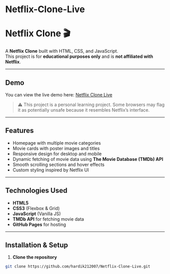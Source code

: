 # Netflix-Clone-Live
# Netflix Clone 🎬

A **Netflix Clone** built with HTML, CSS, and JavaScript.  
This project is for **educational purposes only** and is **not affiliated with Netflix**.

---

## Demo

You can view the live demo here: [Netflix Clone Live](http://hardik212007.github.io/Netflix-Clone-Live/index.html)  
> ⚠️ This project is a personal learning project. Some browsers may flag it as potentially unsafe because it resembles Netflix’s interface.  

---

## Features

- Homepage with multiple movie categories
- Movie cards with poster images and titles
- Responsive design for desktop and mobile
- Dynamic fetching of movie data using **The Movie Database (TMDb) API**
- Smooth scrolling sections and hover effects
- Custom styling inspired by Netflix UI

---

## Technologies Used

- **HTML5**
- **CSS3** (Flexbox & Grid)
- **JavaScript** (Vanilla JS)
- **TMDb API** for fetching movie data
- **GitHub Pages** for hosting

---

## Installation & Setup

1. **Clone the repository**  

```bash
git clone https://github.com/hardik212007/Netflix-Clone-Live.git

